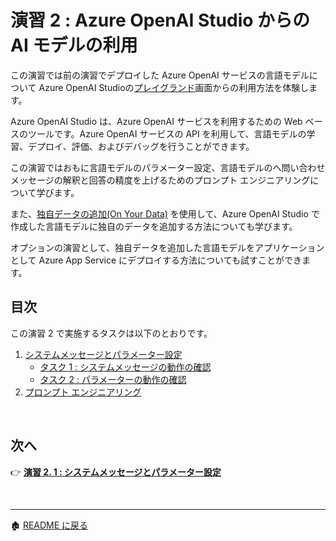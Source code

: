 # 演習 2 : Azure OpenAI Studio からの AI モデルの利用

この演習では前の演習でデプロイした Azure OpenAI サービスの言語モデルについて Azure OpenAI Studioの[プレイグランド](https://oai.azure.com/resource/playground)画面からの利用方法を体験します。

Azure OpenAI Studio は、Azure OpenAI サービスを利用するための Web ベースのツールです。Azure OpenAI サービスの API を利用して、言語モデルの学習、デプロイ、評価、およびデバッグを行うことができます。

この演習ではおもに言語モデルのパラメーター設定、言語モデルのへ問い合わせメッセージの解釈と回答の精度を上げるためのプロンプト エンジニアリングについて学びます。

また、[独自データの追加(On Your Data)](https://learn.microsoft.com/ja-jp/azure/ai-services/openai/concepts/use-your-data?tabs=blob-storage%2Ccopilot) を使用して、Azure OpenAI Studio で作成した言語モデルに独自のデータを追加する方法についても学びます。

オプションの演習として、独自データを追加した言語モデルをアプリケーションとして Azure App Service にデプロイする方法についても試すことができます。


## 目次

この演習 2 で実施するタスクは以下のとおりです。

1. [システムメッセージとパラメーター設定](Ex02-1.md)
    * [タスク 1 : システムメッセージの動作の確認](Ex02-1.md#%E3%82%BF%E3%82%B9%E3%82%AF-1--%E3%82%B7%E3%82%B9%E3%83%86%E3%83%A0%E3%83%A1%E3%83%83%E3%82%BB%E3%83%BC%E3%82%B8%E3%81%AE%E5%8B%95%E4%BD%9C%E3%81%AE%E7%A2%BA%E8%AA%8D)
    * [タスク 2 : パラメーターの動作の確認](Ex02-1.md#%E3%82%BF%E3%82%B9%E3%82%AF-2--%E3%83%91%E3%83%A9%E3%83%A1%E3%83%BC%E3%82%BF%E3%83%BC%E3%81%AE%E5%8B%95%E4%BD%9C%E3%81%AE%E7%A2%BA%E8%AA%8D)
2. [プロンプト エンジニアリング ](Ex02-2.md)

<!--
3. [独自データの追加](Ex02-3.md)
4. [Azure OpenAI Studio で作成したチャットボットを Azure App Service にデプロイ](Ex02-3.md#%E3%82%AA%E3%83%97%E3%82%B7%E3%83%A7%E3%83%B3--azure-openai-studio-%E3%81%A7%E4%BD%9C%E6%88%90%E3%81%97%E3%81%9F%E3%83%81%E3%83%A3%E3%83%83%E3%83%88%E3%83%9C%E3%83%83%E3%83%88%E3%82%92-azure-app-service-%E3%81%AB%E3%83%87%E3%83%97%E3%83%AD%E3%82%A4)\(オプション\)
-->

<br>


## 次へ

👉 [**演習 2. 1 : システムメッセージとパラメーター設定**](Ex02-1.md) 

<br>

<hr>

🏚️ [README に戻る](README.md)
